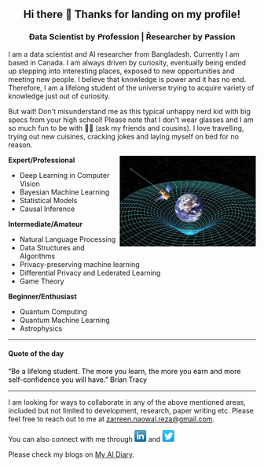 <h2 align="center">
Hi there 🙂 Thanks for landing on my profile!
</h2>

<h3 align="center">
Đata Scientist by ᑭrofession | Řesearcher by ᑭassion
</h3>
<p align="justified">
  I am a data scientist and AI researcher from Bangladesh. Currently I am based in Canada. I am always driven by curiosity, eventually being ended up stepping into interesting places, exposed to new opportunities and meeting new people. I believe that knowledge is power and it has no end. Therefore, I am a lifelong student of the universe trying to acquire variety of knowledge just out of curiosity. 
  
 But wait! Don't misunderstand me as this typical unhappy nerd kid with big specs from your high school! Please note that I don't wear glasses and I am so much fun to be with 🦹🏻 (ask my friends and cousins). I love travelling, trying out new cuisines, cracking jokes and laying myself on bed for no reason.
  </p>

<img align="right" width="55%" src="https://github.com/znreza/znreza/blob/master/social/general-relativity.jpg" />

**Expert/Professional**
 
  - Deep Learning in Computer Vision
  - Bayesian Machine Learning
  - Statistical Models
  - Causal Inference


**Intermediate/Amateur**
 
  - Natural Language Processing
  - Data Structures and Algorithms
  - Privacy-preserving machine learning
  - Differential Privacy and Lederated Learning
  - Game Theory</li>

**Beginner/Enthusiast**

  - Quantum Computing
  - Quantum Machine Learning
  - Astrophysics

<hr/>
<h4 align="left"> Quote of the day </h4>
<p style="color:black">“Be a lifelong student. The more you learn, the more you earn and more self-confidence you will have.” Brian Tracy</p>

<hr/>

I am looking for ways to collaborate in any of the above mentioned areas, included but not limited to development, research, paper writing etc. Please feel free to reach out to me at zarreen.naowal.reza@gmail.com. 

You can also connect with me through <a href="https://www.linkedin.com/in/zarreennreza/" target="_blank"><img src="https://github.com/znreza/znreza/blob/master/social/linkedin.png" /></a> and <a href="https://twitter.com/zarreennreza/" target="_blank"><img src="https://github.com/znreza/znreza/blob/master/social/twitter.png" /></a>

Please check my blogs on [My AI Diary](https://ai-diary-by-znreza.com/).
